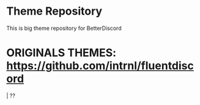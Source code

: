 # Theme Repository
This is big theme repository for BetterDiscord
# ORIGINALS THEMES: https://github.com/intrnl/fluentdiscord
  | ??

